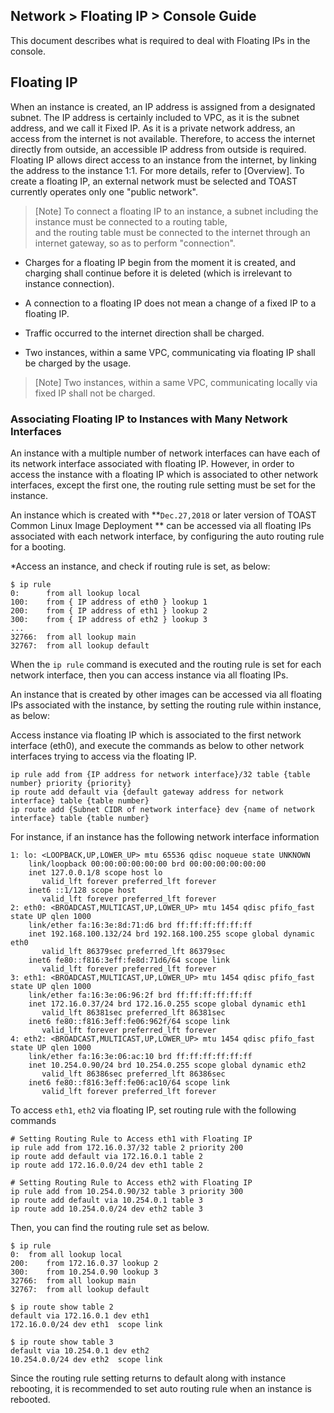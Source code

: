 ## Network > Floating IP > Console Guide

This document describes what is required to deal with Floating IPs in the console.

## Floating IP 

When an instance is created, an IP address is assigned from a designated subnet. The IP address is certainly included to VPC, as it is the subnet address, and we call it Fixed IP. As it is a private network address, an access from the internet is not available. Therefore, to access the internet directly from outside, an accessible IP address from outside is required. Floating IP allows direct access to an instance from the internet, by linking the address to the instance 1:1. For more details, refer to [Overview]. To create a floating IP, an external network must be selected and TOAST currently operates only one "public network".   

> [Note] To connect a floating IP to an instance, a subnet including the instance must be connected to a routing table,  <br>
> and the routing table must be connected to the internet through an internet gateway, so as to perform "connection". 

* Charges for a floating IP begin from the moment it is created, and charging shall continue before it is deleted (which is irrelevant to instance connection).  

* A connection to a floating IP does not mean a change of a fixed IP to a floating IP. 

* Traffic occurred to the internet direction shall be charged. 

* Two instances, within a same VPC, communicating via floating IP shall be charged by the usage.  

> [Note] Two instances, within a same VPC, communicating locally via fixed IP shall not be charged. 

### Associating Floating IP to Instances with Many Network Interfaces 

An instance with a multiple number of network interfaces can have each of its network interface associated with floating IP. However, in order to access the instance with a floating IP which is associated to other network interfaces, except the first one, the routing rule setting must be set for the instance.  

 An instance which is created with **`Dec.27,2018` or later version of TOAST Common Linux Image Deployment ** can be accessed via all floating IPs associated with each network interface, by configuring the auto routing rule for a booting. 

*Access an instance, and check if routing rule is set, as below: 
```
$ ip rule
0:      from all lookup local
100:    from { IP address of eth0 } lookup 1
200:    from { IP address of eth1 } lookup 2
300:    from { IP address of eth2 } lookup 3
...
32766:  from all lookup main
32767:  from all lookup default
```
When the `ip rule` command is executed and the routing rule is set for each network interface, then you can access instance via all floating IPs. 

An instance that is created by other images can be accessed via all floating IPs associated with the instance, by setting the routing rule within instance, as below: 

Access instance via floating IP which is associated to the first network interface (eth0), and execute the commands as below to other network interfaces trying to access via the floating IP. 
```
ip rule add from {IP address for network interface}/32 table {table number} priority {priority}
ip route add default via {default gateway address for network interface} table {table number}
ip route add {Subnet CIDR of network interface} dev {name of network interface} table {table number}
```

For instance, if an instance has the following network interface information
```
1: lo: <LOOPBACK,UP,LOWER_UP> mtu 65536 qdisc noqueue state UNKNOWN
    link/loopback 00:00:00:00:00:00 brd 00:00:00:00:00:00
    inet 127.0.0.1/8 scope host lo
       valid_lft forever preferred_lft forever
    inet6 ::1/128 scope host
       valid_lft forever preferred_lft forever
2: eth0: <BROADCAST,MULTICAST,UP,LOWER_UP> mtu 1454 qdisc pfifo_fast state UP qlen 1000
    link/ether fa:16:3e:8d:71:d6 brd ff:ff:ff:ff:ff:ff
    inet 192.168.100.132/24 brd 192.168.100.255 scope global dynamic eth0
       valid_lft 86379sec preferred_lft 86379sec
    inet6 fe80::f816:3eff:fe8d:71d6/64 scope link
       valid_lft forever preferred_lft forever
3: eth1: <BROADCAST,MULTICAST,UP,LOWER_UP> mtu 1454 qdisc pfifo_fast state UP qlen 1000
    link/ether fa:16:3e:06:96:2f brd ff:ff:ff:ff:ff:ff
    inet 172.16.0.37/24 brd 172.16.0.255 scope global dynamic eth1
       valid_lft 86381sec preferred_lft 86381sec
    inet6 fe80::f816:3eff:fe06:962f/64 scope link
       valid_lft forever preferred_lft forever
4: eth2: <BROADCAST,MULTICAST,UP,LOWER_UP> mtu 1454 qdisc pfifo_fast state UP qlen 1000
    link/ether fa:16:3e:06:ac:10 brd ff:ff:ff:ff:ff:ff
    inet 10.254.0.90/24 brd 10.254.0.255 scope global dynamic eth2
       valid_lft 86386sec preferred_lft 86386sec
    inet6 fe80::f816:3eff:fe06:ac10/64 scope link
       valid_lft forever preferred_lft forever
```
To access `eth1`, `eth2` via floating IP, set routing rule with the following commands 

```
# Setting Routing Rule to Access eth1 with Floating IP 
ip rule add from 172.16.0.37/32 table 2 priority 200
ip route add default via 172.16.0.1 table 2
ip route add 172.16.0.0/24 dev eth1 table 2

# Setting Routing Rule to Access eth2 with Floating IP 
ip rule add from 10.254.0.90/32 table 3 priority 300
ip route add default via 10.254.0.1 table 3
ip route add 10.254.0.0/24 dev eth2 table 3
```
Then, you can find the routing rule set as below. 

``` 
$ ip rule													
0:	from all lookup local
200:	from 172.16.0.37 lookup 2 	
300:	from 10.254.0.90 lookup 3 	
32766:	from all lookup main
32767:	from all lookup default

$ ip route show table 2					
default via 172.16.0.1 dev eth1
172.16.0.0/24 dev eth1  scope link

$ ip route show table 3
default via 10.254.0.1 dev eth2
10.254.0.0/24 dev eth2  scope link
```

Since the routing rule setting returns to default along with instance rebooting, it is recommended to set auto routing rule when an instance is rebooted. 
